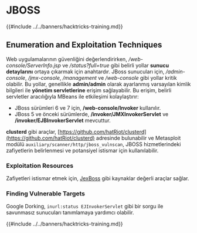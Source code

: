 # JBOSS

{{#include ../../banners/hacktricks-training.md}}



## Enumeration and Exploitation Techniques

Web uygulamalarının güvenliğini değerlendirirken, _/web-console/ServerInfo.jsp_ ve _/status?full=true_ gibi belirli yollar **sunucu detaylarını** ortaya çıkarmak için anahtardır. JBoss sunucuları için, _/admin-console_, _/jmx-console_, _/management_ ve _/web-console_ gibi yollar kritik olabilir. Bu yollar, genellikle **admin/admin** olarak ayarlanmış varsayılan kimlik bilgileri ile **yönetim servletlerine** erişim sağlayabilir. Bu erişim, belirli servletler aracılığıyla MBeans ile etkileşimi kolaylaştırır:

- JBoss sürümleri 6 ve 7 için, **/web-console/Invoker** kullanılır.
- JBoss 5 ve önceki sürümlerde, **/invoker/JMXInvokerServlet** ve **/invoker/EJBInvokerServlet** mevcuttur.

**clusterd** gibi araçlar, [https://github.com/hatRiot/clusterd](https://github.com/hatRiot/clusterd) adresinde bulunabilir ve Metasploit modülü `auxiliary/scanner/http/jboss_vulnscan`, JBOSS hizmetlerindeki zafiyetlerin belirlenmesi ve potansiyel istismar için kullanılabilir.

### Exploitation Resources

Zafiyetleri istismar etmek için, [JexBoss](https://github.com/joaomatosf/jexboss) gibi kaynaklar değerli araçlar sağlar.

### Finding Vulnerable Targets

Google Dorking, `inurl:status EJInvokerServlet` gibi bir sorgu ile savunmasız sunucuları tanımlamaya yardımcı olabilir.



{{#include ../../banners/hacktricks-training.md}}
